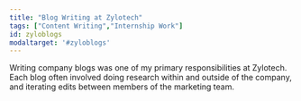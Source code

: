 ```yaml
---
title: "Blog Writing at Zylotech"
tags: ["Content Writing","Internship Work"]
id: zyloblogs
modaltarget: '#zyloblogs'
---
```


Writing company blogs was one of my primary responsibilities at Zylotech. Each blog often involved doing research within and outside of the company, and iterating edits between members of the marketing team.
